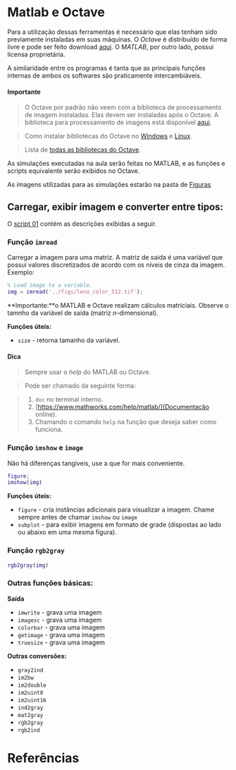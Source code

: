 # Matlab e Octave

Para a utilização dessas ferramentas é necessário que elas tenham sido previamente instaladas em suas máquinas. 
O *Octave* é distribuído de forma livre e pode ser feito download [aqui](https://www.gnu.org/software/octave/). O *MATLAB*, por outro lado, possui licensa proprietária.

A similaridade entre os programas é tanta que as principais funções internas de ambos os softwares são praticamente intercambiáveis. 

#### Importante

> O Octave por padrão não veem com a biblioteca de processamento de imagem instaladas. Elas devem ser instaladas após o Octave. A biblioteca para processamento de imagens está disponível [aqui](https://octave.sourceforge.io/image/index.html).

> Como instalar bibliotecas do Octave no [Windows](https://octave.org/doc/v4.2.2/Installing-and-Removing-Packages.html) e [Linux](https://askubuntu.com/questions/685038/how-can-i-install-a-package-from-octave-forge).

> Lista de [todas as bibliotecas do Octave](https://octave.sourceforge.io/packages.php).

As simulações executadas na aula serão feitas no MATLAB, e as funções e scripts equivalente serão exibidos no Octave.

As imagens utilizadas para as simulações estarão na pasta de [Figuras](../figs)

## Carregar, exibir imagem e converter entre tipos:

O [script 01](script_01__load_image.m) contém as descrições exibidas a seguir.

### Função `imread`
 
Carregar a imagem para uma matriz. A matriz de saída é uma variável que possui valores discretizados de acordo com os níveis de cinza da imagem. Exemplo:

```matlab
% Load image to a variable.
img = imread('../figs/lena_color_512.tif');
```
**Importante:**o MATLAB e Octave realizam cálculos matriciais. Observe o tamnho da variável de saída (matriz *n*-dimensional). 

**Funções úteis:**
+ `size` - retorna tamanho da variável.


#### Dica
> Sempre usar o *help* do MATLAB ou Octave.

> Pode ser chamado da seguinte forma:

> 1. `doc` no terminal interno.
> 2. [https://www.mathworks.com/help/matlab/](Documentação online).
> 3. Chamando o comando `help` na função que deseja saber como funciona.

### Função `ìmshow` e `image`

Não há diferenças tangíveis, use a que for mais conveniente.


```matlab
figure;
imshow(img)
```

**Funções úteis:**
+ `figure` - cria instâncias adicionais para visualizar a imagem. Chame sempre antes de chamar `imshow` ou `image`
+ `subplot` - para exibir imagens em formato de grade (dispostas ao lado ou abaixo em uma mesma figura).

### Função `rgb2gray`

```matlab
rgb2gray(img)
```

### Outras funções básicas:

**Saída**

+ `imwrite` - grava uma imagem
+ `imagesc` - grava uma imagem
+ `colorbar` - grava uma imagem
+ `getimage` - grava uma imagem
+ `truesize` - grava uma imagem



**Outras conversões:**

+ `gray2ind`
+ `im2bw`
+ `im2double`
+ `im2uint8`
+ `im2uint16`
+ `ind2gray`
+ `mat2gray`
+ `rgb2gray` 
+ `rgb2ind`


# Referências
<a href="https://www.mathworks.com/help/matlab/ref/rgb2gray.html" target="_blank"></a>
